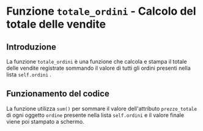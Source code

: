 # Funzione `totale_ordini` - Calcolo del totale delle vendite

## Introduzione
La funzione `totale_ordini` è una funzione che calcola e stampa il totale delle vendite registrate sommando il valore di tutti gli ordini presenti nella lista `self.ordini` .



## Funzionamento del codice

La funzione utilizza `sum()` per sommare il valore dell'attributo `prezzo_totale` di ogni oggetto `ordine` presente nella lista `self.ordini` e il valore finale viene poi stampato a schermo. 
